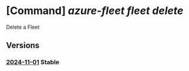 # [Command] _azure-fleet fleet delete_

Delete a Fleet

## Versions

### [2024-11-01](/Resources/mgmt-plane/L3N1YnNjcmlwdGlvbnMve30vcmVzb3VyY2Vncm91cHMve30vcHJvdmlkZXJzL21pY3Jvc29mdC5henVyZWZsZWV0L2ZsZWV0cy97fQ==/2024-11-01.xml) **Stable**

<!-- mgmt-plane /subscriptions/{}/resourcegroups/{}/providers/microsoft.azurefleet/fleets/{} 2024-11-01 -->

